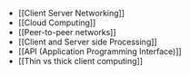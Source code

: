 - [[Client Server Networking]]
- [[Cloud Computing]]
- [[Peer-to-peer networks]]
- [[Client and Server side Processing]]
- [[API (Application Programming Interface)]]
- [[Thin vs thick client computing]]